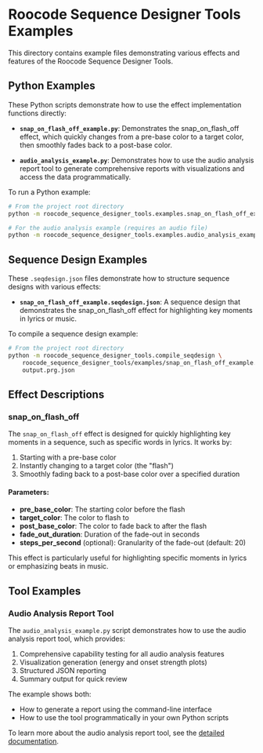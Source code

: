 # Roocode Sequence Designer Tools Examples

This directory contains example files demonstrating various effects and features of the Roocode Sequence Designer Tools.

## Python Examples

These Python scripts demonstrate how to use the effect implementation functions directly:

- **`snap_on_flash_off_example.py`**: Demonstrates the snap_on_flash_off effect, which quickly changes from a pre-base color to a target color, then smoothly fades back to a post-base color.

- **`audio_analysis_example.py`**: Demonstrates how to use the audio analysis report tool to generate comprehensive reports with visualizations and access the data programmatically.

To run a Python example:

```bash
# From the project root directory
python -m roocode_sequence_designer_tools.examples.snap_on_flash_off_example

# For the audio analysis example (requires an audio file)
python -m roocode_sequence_designer_tools.examples.audio_analysis_example /path/to/your/audio.mp3
```

## Sequence Design Examples

These `.seqdesign.json` files demonstrate how to structure sequence designs with various effects:

- **`snap_on_flash_off_example.seqdesign.json`**: A sequence design that demonstrates the snap_on_flash_off effect for highlighting key moments in lyrics or music.

To compile a sequence design example:

```bash
# From the project root directory
python -m roocode_sequence_designer_tools.compile_seqdesign \
    roocode_sequence_designer_tools/examples/snap_on_flash_off_example.seqdesign.json \
    output.prg.json
```

## Effect Descriptions

### snap_on_flash_off

The `snap_on_flash_off` effect is designed for quickly highlighting key moments in a sequence, such as specific words in lyrics. It works by:

1. Starting with a pre-base color
2. Instantly changing to a target color (the "flash")
3. Smoothly fading back to a post-base color over a specified duration

#### Parameters:

- **pre_base_color**: The starting color before the flash
- **target_color**: The color to flash to
- **post_base_color**: The color to fade back to after the flash
- **fade_out_duration**: Duration of the fade-out in seconds
- **steps_per_second** (optional): Granularity of the fade-out (default: 20)

This effect is particularly useful for highlighting specific moments in lyrics or emphasizing beats in music.

## Tool Examples

### Audio Analysis Report Tool

The `audio_analysis_example.py` script demonstrates how to use the audio analysis report tool, which provides:

1. Comprehensive capability testing for all audio analysis features
2. Visualization generation (energy and onset strength plots)
3. Structured JSON reporting
4. Summary output for quick review

The example shows both:
- How to generate a report using the command-line interface
- How to use the tool programmatically in your own Python scripts

To learn more about the audio analysis report tool, see the [detailed documentation](../docs/audio_analysis_report_tool.md).